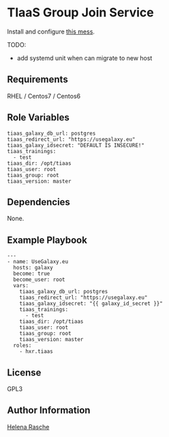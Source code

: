 # TIaaS Group Join Service

Install and configure [this mess](https://github.com/usegalaxy-eu/tiaas-group-join).

TODO:
- add systemd unit when can migrate to new host

Requirements
------------

RHEL / Centos7 / Centos6

Role Variables
--------------

```
tiaas_galaxy_db_url: postgres
tiaas_redirect_url: "https://usegalaxy.eu"
tiaas_galaxy_idsecret: "DEFAULT IS INSECURE!"
tiaas_trainings:
  - test
tiaas_dir: /opt/tiaas
tiaas_user: root
tiaas_group: root
tiaas_version: master
```

Dependencies
------------

None.

Example Playbook
----------------

```
---
- name: UseGalaxy.eu
  hosts: galaxy
  become: true
  become_user: root
  vars:
    tiaas_galaxy_db_url: postgres
    tiaas_redirect_url: "https://usegalaxy.eu"
    tiaas_galaxy_idsecret: "{{ galaxy_id_secret }}"
    tiaas_trainings:
      - test
    tiaas_dir: /opt/tiaas
    tiaas_user: root
    tiaas_group: root
    tiaas_version: master
  roles:
    - hxr.tiaas
```

License
-------

GPL3

Author Information
------------------

[Helena Rasche](https://github.com/erasche)
